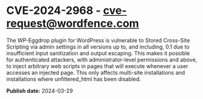 # CVE-2024-2968 - cve-request@wordfence.com

The WP-Eggdrop plugin for WordPress is vulnerable to Stored Cross-Site Scripting via admin settings in all versions up to, and including, 0.1 due to insufficient input sanitization and output escaping. This makes it possible for authenticated attackers, with administrator-level permissions and above, to inject arbitrary web scripts in pages that will execute whenever a user accesses an injected page. This only affects multi-site installations and installations where unfiltered_html has been disabled.

**Publish date:** 2024-03-29
